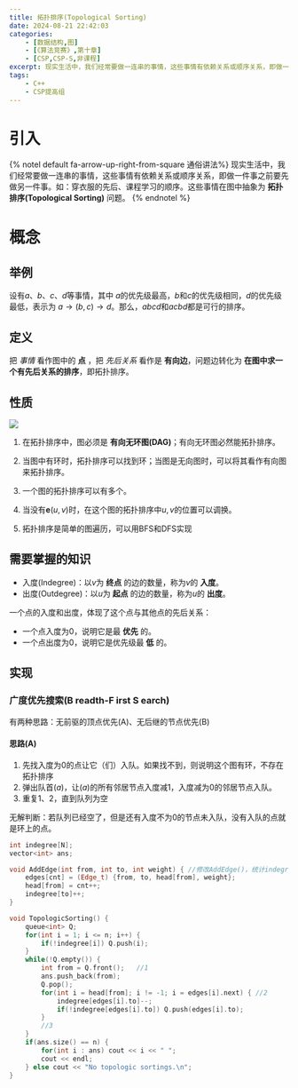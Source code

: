 ```yaml
---
title: 拓扑排序(Topological Sorting)
date: 2024-08-21 22:42:03
categories:
    - [数据结构,图]
    - [《算法竞赛》,第十章]
    - [CSP,CSP-S,非课程]
excerpt: 现实生活中，我们经常要做一连串的事情，这些事情有依赖关系或顺序关系，即做一件事之前要先做另一件事。如：穿衣服的先后、课程学习的顺序。这些事情在图中抽象为拓扑排序(Topological Sorting)问题
tags: 
    - C++
    - CSP提高组
---
```


# 引入
{% notel default fa-arrow-up-right-from-square 通俗讲法%}
现实生活中，我们经常要做一连串的事情，这些事情有依赖关系或顺序关系，即做一件事之前要先做另一件事。如：穿衣服的先后、课程学习的顺序。这些事情在图中抽象为 __拓扑排序(Topological Sorting)__ 问题。
{% endnotel %}

# 概念

## 举例
设有$a、b、c、d$等事情，其中 $a$的优先级最高，$b$和$c$的优先级相同，$d$的优先级最低，表示为 $a \rightarrow (b,c) \rightarrow d$。那么，*abcd*和*acbd*都是可行的排序。

## 定义
把 *事情* 看作图中的 __点__ ，把 *先后关系* 看作是 __有向边__，问题边转化为 __在图中求一个有先后关系的排序__，即拓扑排序。

## 性质
![](https://cdn.luogu.com.cn/upload/image_hosting/nwjthb06.png)

1. 在拓扑排序中，图必须是 __有向无环图(DAG)__；有向无环图必然能拓扑排序。

2. 当图中有环时，拓扑排序可以找到环；当图是无向图时，可以将其看作有向图来拓扑排序。

3. 一个图的拓扑排序可以有多个。

4. 当没有$\mathbf{e}(u,v)$时，在这个图的拓扑排序中$u,v$的位置可以调换。

5. 拓扑排序是简单的图遍历，可以用BFS和DFS实现

## 需要掌握的知识
- 入度(Indegree)：以$v$为 __终点__ 的边的数量，称为$v$的 __入度__。
- 出度(Outdegree)：以$u$为 __起点__ 的边的数量，称为$u$的 __出度__。

一个点的入度和出度，体现了这个点与其他点的先后关系：
- 一个点入度为$0$，说明它是最 __优先__ 的。
- 一个点出度为$0$，说明它是优先级最 __低__ 的。

## 实现

### 广度优先搜索(__B__ readth-__F__ irst __S__ earch)
有两种思路：无前驱的顶点优先(A)、无后继的节点优先(B)

#### 思路(A)
1. 先找入度为$0$的点让它（们）入队。如果找不到，则说明这个图有环，不存在拓扑排序
2. 弹出队首($a$)，让($a$)的所有邻居节点入度减1，入度减为0的邻居节点入队。
3. 重复1、2，直到队列为空

无解判断：若队列已经空了，但是还有入度不为0的节点未入队，没有入队的点就是环上的点。

```c++
int indegree[N];
vector<int> ans;

void AddEdge(int from, int to, int weight) { //修改AddEdge()，统计indegree[]
    edges[cnt] = (Edge_t) {from, to, head[from], weight};
    head[from] = cnt++;
    indegree[to]++;
}

void TopologicSorting() {
    queue<int> Q;
    for(int i = 1; i <= n; i++) {
        if(!indegree[i]) Q.push(i);
    }
    while(!Q.empty()) {
        int from = Q.front();   //1
        ans.push_back(from);
        Q.pop();    
        for(int i = head[from]; i != -1; i = edges[i].next) { //2
            indegree[edges[i].to]--;
            if(!indegree[edges[i].to]) Q.push(edges[i].to);
        } 
        //3
    }
    if(ans.size() == n) {
        for(int i : ans) cout << i << " ";
        cout << endl;
    } else cout << "No topologic sortings.\n";
}
```